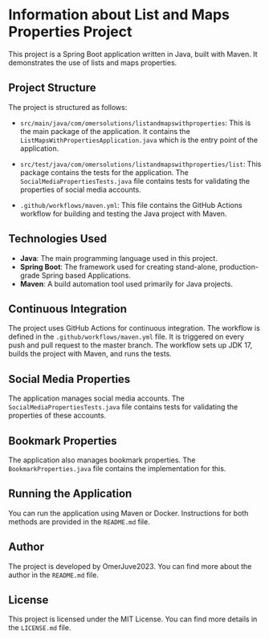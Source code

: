 
# Information about List and Maps Properties Project

This project is a Spring Boot application written in Java, built with Maven. It demonstrates the use of lists and maps properties.

## Project Structure

The project is structured as follows:

- `src/main/java/com/omersolutions/listandmapswithproperties`: This is the main package of the application. It contains the `ListMapsWithPropertiesApplication.java` which is the entry point of the application.

- `src/test/java/com/omersolutions/listandmapswithproperties/list`: This package contains the tests for the application. The `SocialMediaPropertiesTests.java` file contains tests for validating the properties of social media accounts.

- `.github/workflows/maven.yml`: This file contains the GitHub Actions workflow for building and testing the Java project with Maven.

## Technologies Used

- **Java**: The main programming language used in this project.
- **Spring Boot**: The framework used for creating stand-alone, production-grade Spring based Applications.
- **Maven**: A build automation tool used primarily for Java projects.

## Continuous Integration

The project uses GitHub Actions for continuous integration. The workflow is defined in the `.github/workflows/maven.yml` file. It is triggered on every push and pull request to the master branch. The workflow sets up JDK 17, builds the project with Maven, and runs the tests.

## Social Media Properties

The application manages social media accounts. The `SocialMediaPropertiesTests.java` file contains tests for validating the properties of these accounts.

## Bookmark Properties

The application also manages bookmark properties. The `BookmarkProperties.java` file contains the implementation for this.

## Running the Application

You can run the application using Maven or Docker. Instructions for both methods are provided in the `README.md` file.

## Author

The project is developed by OmerJuve2023. You can find more about the author in the `README.md` file.

## License

This project is licensed under the MIT License. You can find more details in the `LICENSE.md` file.